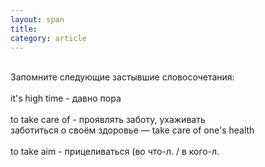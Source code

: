 ```yaml
---
layout: span
title: 
category: article
---
```

<span class="rules"><br>Запомните следующие застывшие словосочетания: <br><br>
it's high time - давно пора<br><br>
 to take care of - проявлять заботу, ухаживать <br>
 заботиться о своём здоровье — take care of one's health <br><br>
to take  aim  - прицеливаться (во что-л. / в кого-л. </span>